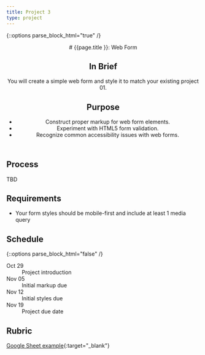 ```yaml
---
title: Project 3
type: project
---
```


{::options parse_block_html="true" /}

<header>
# {{page.title }}: Web Form

## In Brief
You will create a simple web form and style it to match your existing project 01.

## Purpose
- Construct proper markup for web form elements.
- Experiment with HTML5 form validation.
- Recognize common accessibility issues with web forms.
</header>

<section>

## Process
TBD

## Requirements
- Your form styles should be mobile-first and include at least 1 media query

</section>

<aside>

## Schedule

{::options parse_block_html="false" /}
<dl>
<dt>Oct 29</dt>
<dd>Project introduction</dd>
<dt>Nov 05</dt>
<dd>Initial markup due</dd>
<dt>Nov 12</dt>
<dd>Initial styles due</dd>
<dt>Nov 19</dt>
<dd>Project due date</dd>
</dl>

## Rubric
[Google Sheet example](){:target="_blank"}

</aside>
